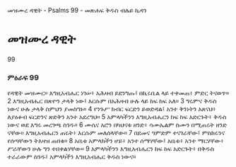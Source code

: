 ﻿
 መዝሙረ ዳዊት - Psalms 99 - መጽሐፍ ቅዱስ ብሉይ ኪዳን
# መዝሙረ ዳዊት
99
### ምዕራፍ 99
የዳዊት መዝሙር። 
 እግዚአብሔር ነገሠ፥ አሕዛብ ይደንግጡ፤ በኪሩቤል ላይ ተቀመጠ፥ ምድር ትናወጥ።
2  እግዚአብሔር በጽዮን ታላቅ ነው፤ እርሱም በአሕዛብ ሁሉ ላይ ከፍ ከፍ አለ።
3  ግሩምና ቅዱስ ነውና ሁሉ ታላቅ ስምህን ያመስግኑ።
4  የንጉሥ ክብር ፍርድን ይወድዳል፤ አንተ ቅንነትን አጸናህ፥ ለያዕቆብ ፍርድንና ጽድቅን አንተ አደረግህ።
5  አምላካችንን እግዚአብሔርን ከፍ ከፍ አድርጉት፥ ቅዱስ ነውና ወደ እግሩ መረገጫ ስገዱ።
6  ሙሴና አሮን በካህናቱ ዘንድ፥ ሳሙኤልም ስሙን በሚጠሩት ዘንድ ናቸው። እግዚአብሔርን ጠሩት፥ እርሱም መለሰላቸው።
7  በደመና ዓምድም ተናገራቸው፤ ምስክሩንና የሰጣቸውን ትእዛዝ ጠበቁ።
8  አቤቱ አምላክችን ሆይ፥ አንተ ሰማሃቸው፤ አቤቱ፥ አንተ ማርሃቸው፥ ሥራቸውን ሁሉ ግን ተበቀልሃቸው።
9  አምላካችንን እግዚአብሔርን ከፍ ከፍ አድርጉት፥ በቅዱስ ተራራውም ስገዱ፤ አምላካችን እግዚአብሔር ቅዱስ ነውና። 
